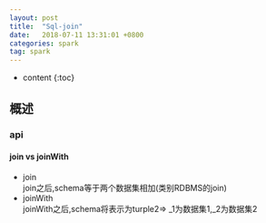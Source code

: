 ```yaml
---
layout: post
title:  "Sql-join"
date:   2018-07-11 13:31:01 +0800
categories: spark
tag: spark
---
```


* content
{:toc}


## 概述  

### api

#### join vs joinWith  

* join  
join之后,schema等于两个数据集相加(类别RDBMS的join)  
* joinWith  
joinWith之后,schema将表示为turple2=> _1为数据集1,_2为数据集2